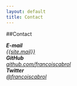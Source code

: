 ```yaml
---
layout: default
title: Contact
---
```

    
##Contact


<address>
  <strong>E-mail</strong><br>
  <a href="mailto:{{site.mail}}">{{site.mail}}</a>
</address>
<address>
  <strong>GitHub</strong><br>
  <a href="https://github.com/francoiscabrol">github.com/francoiscabrol</a>
</address>

<address>
  <strong>Twitter</strong><br>
  <a href="https://twitter.com/francoiscabrol">@francoiscabrol</a>
</address>




